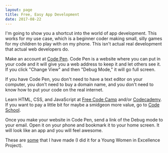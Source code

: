 ```yaml
---
layout: page
title: Free, Easy App Development
date: 2017-08-22
---
```


I'm going to show you a shortcut into the world of app development.  This works for my use case, which is a beginner coder making small, silly games for my children to play with on my phone.  This isn't actual real development that actual web developers do.

Make an account at [Code Pen](https://codepen.io/). Code Pen is a website where you can put in your code and it will give you a web address to keep it and let others see it. If you click "Change View" and then "Debug Mode," it will go full screen.

If you have Code Pen, you don't need to have a text editor on your computer, you don't need to buy a domain name, and you don't need to know how to put your code on the real internet.

Learn HTML, CSS, and JavaScript at [Free Code Camp](https://www.freecodecamp.org/) and/or [Codecademy](https://www.codecademy.com/).  If you want to pay a little bit for maybe a smidgeon more value, go to [Code School](https://www.codeschool.com/).

Once you make your website in Code Pen, send a link of the Debug mode to your email.  Open it on your phone and bookmark it to your home screen. It will look like an app and you will feel awesome.

These are [some](http://www.hollybraun.com/2016/11/28/young-women-in-excellence.html) that I have made (I did it for a Young Women in Excellence Project).
